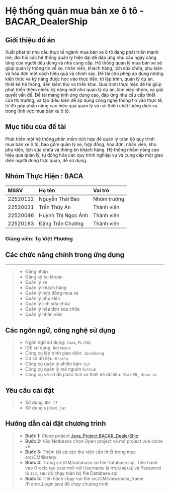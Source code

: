 # Hệ thống quản mua bán xe ô tô - BACAR_DealerShip

## Giới thiệu đồ án

Xuất phát từ nhu cầu thực tế ngành mua bán xe ô tô đang phát triển mạnh mẽ, đòi hỏi các hệ thống quản lý hiện đại để đáp ứng nhu cầu ngày càng tăng của người tiêu dùng và nhà cung cấp. Hệ thống quản lý mua bán xe sẽ giúp quản lý thông tin về xe, nhân viên, khách hàng, lịch sửa chữa, phụ kiện và hóa đơn một cách hiệu quả và chính xác. Đề tài cho phép áp dụng những kiến thức và kỹ năng được học vào thực tiễn, từ lập trình, quản lý dự án, thiết kế hệ thống, đến kiểm thử và triển khai. Quá trình thực hiện đề tài giúp phát triển thêm nhiều kỹ năng mới như quản lý dự án, làm việc nhóm, và giải quyết vấn đề. Đề tài mang tính ứng dụng cao, đáp ứng nhu cầu cấp thiết của thị trường, và tạo điều kiện để áp dụng công nghệ thông tin vào thực tế, từ đó góp phần nâng cao hiệu quả quản lý và cải thiện chất lượng dịch vụ trong lĩnh vực mua bán xe ô tô. 

## Mục tiêu của đề tài
Phát triển một hệ thống phần mềm tích hợp để quản lý toàn bộ quy trình mua bán xe ô tô, bao gồm quản lý xe, hợp đồng, hóa đơn, nhân viên, kho phụ kiện, lịch sửa chữa và thông tin khách hàng. Hệ thống nhằm nâng cao hiệu quả quản lý, tự động hóa các quy trình nghiệp vụ và cung cấp một giao diện người dùng trực quan, dễ sử dụng. 

## Nhóm Thực Hiện : BACA

| MSSV | Họ tên   | Vai trò	  |
| :-------- | :------- |:-------|
| 22520112 | Nguyễn Thái Bảo	| Nhóm trưởng	|
| 22520031 | Trần Thúy An	| Thành viên	|
| 22520046 | Huỳnh Thị Ngọc Ánh	| Thành viên	|
| 22520163 | Đặng Trần Chương	| Thành viên	|

### Giảng viên: Tạ Việt Phương
 

## Các chức năng chính trong ứng dụng
----------------
> * Đăng nhập
> * Đăng ký tài khoản
> * Quản lý xe
> * Quản lý khách hàng
> * Quản lý hợp đồng mua xe
> * Quản lý phụ kiện
> * Quản lý lịch sửa chữa
> * Quản lý hóa đơn sửa chữa
> * Quản lý nhân viên

## Các ngôn ngữ, công nghệ sử dụng
> * Ngôn ngữ sử dụng: `Java`, `PL/SQL`
> * IDE sử dụng: `Netbeans`
> * Công cụ lập trình giao diện: `JavaSwing`
> * Cơ sở dữ liệu: `Oracle`
> * Công cụ quản lý phiên bản: `Git`
> * Công cụ quản lý mã nguồn `Github`
> * ­Công cụ vẽ sơ đồ phân tích và thiết kế dữ liệu: `StarUML`, `draw.io`.

## Yêu cầu cài đặt
> * Sử dụng `JDK 17`
> * Sử dụng `ojdbc8.jar`

## Hướng dẫn cài đặt chương trình
> * **Bước 1:** Clone project [Java_Project.BACAR_DealerShip](https://github.com/ann-trann/IS216.Java_Project.BACAR_DealerShip)
> * **Bước 2:** Vào Netbeans chọn Open project và mở project vừa clone về.
> * **Bước 3:** Thêm tất cả các thư viện cần thiết trong mục src/CM/library/.
> * **Bước 4:** Trong src/CM/database có file Database.sql. Tiến hành vào Oracle tạo user mới với Username là `MYDATABASE` và Password là `123`, sau đó chạy toàn bộ file Database.sql.
> * **Bước 5:** Tiến hành chạy run file src/CM/view/main_frame
/Frame_Login.java để chạy chương trình.
